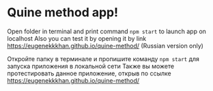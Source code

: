 # Quine method app!
Open folder in terminal and print command <code>npm start</code> to launch app on localhost
Also you can test it by opening it by link https://eugenekkkhan.github.io/quine-method/ (Russian version only)

Откройте папку в терминале и пропишите команду <code>npm start</code> для запуска приложения в локальной сети
Также вы можете протестировать данное приложение, открыв по ссылке https://eugenekkkhan.github.io/quine-method/
